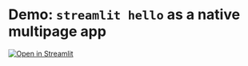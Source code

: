 # Demo: `streamlit hello` as a native multipage app

[![Open in Streamlit](https://static.streamlit.io/badges/streamlit_badge_black_white.svg)](https://share.streamlit.io/streamlit/hello/main/Hello.py)

